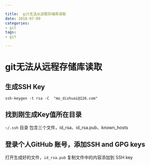 ```yaml
---

title:  git无法从远程存储库读取
date: 2018-07-09
categories:
- git
tags:
- git

---
```


# git无法从远程存储库读取



## 生成SSH Key

`ssh-keygen -t rsa -C  "mo_dishuai@126.com"`

## 找到刚生成Key值所在目录

`~/.ssh` 目录 包含三个文件，id_rsa、id_rsa.pub、known_hosts



## 登录个人GitHub 账号，添加SSH and GPG keys

打开生成好的文件，`id_rsa.pub` 复制文件中的内容添加到 SSH key
